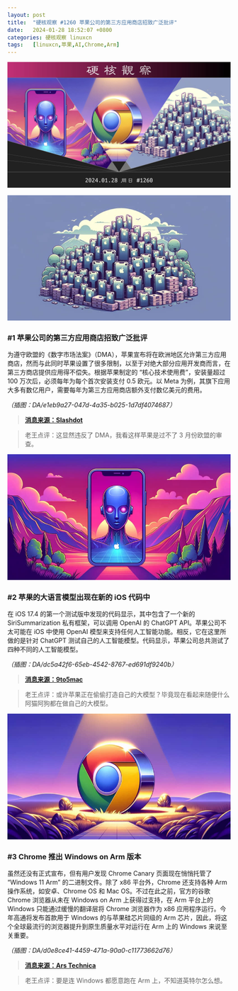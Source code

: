 ```yaml
---
layout: post
title:	"硬核观察 #1260 苹果公司的第三方应用商店招致广泛批评"
date:	2024-01-28 18:52:07 +0800 
categories:	硬核观察 linuxcn 
tags:	[linuxcn,苹果,AI,Chrome,Arm]
---
```



![](/Asserts/Images/album/202401/28/185004ma7erbd8yz7yymdm.jpg)


![](/Asserts/Images/album/202401/28/185049xz4gaj4bn7whbhk6.png)


### #1 苹果公司的第三方应用商店招致广泛批评


为遵守欧盟的《数字市场法案》（DMA），苹果宣布将在欧洲地区允许第三方应用商店，然而与此同时苹果设置了很多限制，以至于对绝大部分应用开发商而言，在第三方商店提供应用得不偿失。根据苹果制定的 “核心技术使用费”，安装量超过 100 万次后，必须每年为每个首次安装支付 0.5 欧元。以 Meta 为例，其旗下应用大多有数亿用户，需要每年为第三方应用商店额外支付数亿美元的费用。


*（插图：DA/e1eb9a27-047d-4a35-b025-1d7df4074687）*



> 
> **[消息来源：Slashdot](https://apple.slashdot.org/story/24/01/26/140245/shameless-insult-malicious-compliance-junk-fees-extortion-regime-industry-reacts-to-apples-proposed-changes-over-digital-markets-act)**
> 
> 
> 



> 
> 老王点评：这显然违反了 DMA，我看这样苹果是过不了 3 月份欧盟的审查。
> 
> 
> 


![](/Asserts/Images/album/202401/28/185129urrkji1n5nlvfgpp.png)


### #2 苹果的大语言模型出现在新的 iOS 代码中


在 iOS 17.4 的第一个测试版中发现的代码显示，其中包含了一个新的 SiriSummarization 私有框架，可以调用 OpenAI 的 ChatGPT API。苹果公司不太可能在 iOS 中使用 OpenAI 模型来支持任何人工智能功能。相反，它在这里所做的是针对 ChatGPT 测试自己的人工智能模型。代码显示，苹果公司总共测试了四种不同的人工智能模型。


*（插图：DA/dc5a42f6-65eb-4542-8767-ed691df9240b）*



> 
> **[消息来源：9to5mac](https://9to5mac.com/2024/01/26/apple-siri-chatgpt-ios-18-development/)**
> 
> 
> 



> 
> 老王点评：或许苹果正在偷偷打造自己的大模型？毕竟现在看起来随便什么阿猫阿狗都在做自己的大模型。
> 
> 
> 


![](/Asserts/Images/album/202401/28/185147zemny1m49pvjmpmm.png)


### #3 Chrome 推出 Windows on Arm 版本


虽然还没有正式宣布，但有用户发现 Chrome Canary 页面现在悄悄托管了 “Windows 11 Arm” 的二进制文件。除了 x86 平台外，Chrome 还支持各种 Arm 操作系统，如安卓、Chrome OS 和 Mac OS。不过在此之前，官方的谷歌 Chrome 浏览器从未在 Windows on Arm 上获得过支持，在 Arm 平台上的 Windows 只能通过缓慢的翻译层将 Chrome 浏览器作为 x86 应用程序运行。今年高通将发布首款用于 Windows 的与苹果硅芯片同级的 Arm 芯片，因此，将这个全球最流行的浏览器提升到原生质量水平对运行在 Arm 上的 Windows 来说至关重要。


*（插图：DA/d0e8ce41-4459-471a-90a0-c11773662d76）*



> 
> **[消息来源：Ars Technica](https://arstechnica.com/gadgets/2024/01/google-launches-chrome-nightlies-for-windows-11-on-arm/)**
> 
> 
> 



> 
> 老王点评：要是连 Windows 都愿意跑在 Arm 上，不知道英特尔怎么想。
> 
> 
>
